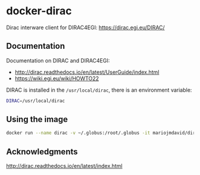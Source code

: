 # docker-dirac
Dirac interware client for DIRAC4EGI: https://dirac.egi.eu/DIRAC/

## Documentation

Documentation on DIRAC and DIRAC4EGI:
* http://dirac.readthedocs.io/en/latest/UserGuide/index.html
* https://wiki.egi.eu/wiki/HOWTO22

DIRAC is installed in the `/usr/local/dirac`, there is an environment variable:

```bash
DIRAC=/usr/local/dirac
```

## Using the image

```bash
docker run --name dirac -v ~/.globus:/root/.globus -it mariojmdavid/dirac:v6r20 dirac-proxy-init -x
```

## Acknowledgments
http://dirac.readthedocs.io/en/latest/index.html


